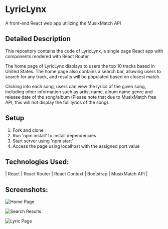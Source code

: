 # LyricLynx
A front-end React web app utilizing the MusixMatch API

## Detailed Description
This repository contains the code of LyricLynx, a single page React app with components rendered with React Router.

The home page of LyricLynx displays to users the top 10 tracks based in United States. The home page also contains a search bar, allowing users to search for any track, and results will be populated based on closest match.

Clicking into each song, users can view the lyrics of the given song, including other information such as artist name, album name genre and release date of the song/album (Please note that due to MusixMatch free API, this will not display the full lyrics of the song).

## Setup
1. Fork and clone
2. Run 'npm install' to install dependencies
3. Start server using 'npm start'
4. Access the page using localhost with the assigned port value

## Technologies Used:
| React | React Router | React Context | Bootstrap | MusixMatch API |

## Screenshots:

![Home Page](https://github.com/chrislo7/LyricLynx/blob/master/public/Homepage.png?raw=true)

![Search Results](https://github.com/chrislo7/LyricLynx/blob/master/public/Search%20Results.png?raw=true)

![Lyric Page](https://github.com/chrislo7/LyricLynx/blob/master/public/Lyrics.png?raw=true)